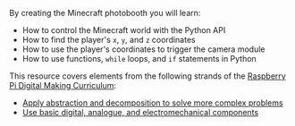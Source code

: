 By creating the Minecraft photobooth you will learn:

- How to control the Minecraft world with the Python API
- How to find the player's `x`, `y`, and `z` coordinates
- How to use the player's coordinates to trigger the camera module
- How to use functions, `while` loops, and `if` statements in Python

This resource covers elements from the following strands of the [Raspberry Pi Digital Making Curriculum](https://www.raspberrypi.org/curriculum/):

- [Apply abstraction and decomposition to solve more complex problems](https://www.raspberrypi.org/curriculum/programming/developer)
- [Use basic digital, analogue, and electromechanical components](https://www.raspberrypi.org/curriculum/physical-computing/creator)
